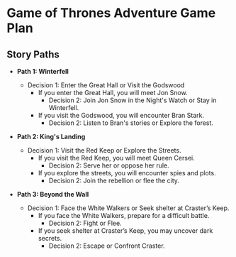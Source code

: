# Game of Thrones Adventure Game Plan

## Story Paths
- **Path 1: Winterfell**
  - Decision 1: Enter the Great Hall or Visit the Godswood
    - If you enter the Great Hall, you will meet Jon Snow.
      - Decision 2: Join Jon Snow in the Night's Watch or Stay in Winterfell.
    - If you visit the Godswood, you will encounter Bran Stark.
      - Decision 2: Listen to Bran's stories or Explore the forest.

- **Path 2: King's Landing**
  - Decision 1: Visit the Red Keep or Explore the Streets.
    - If you visit the Red Keep, you will meet Queen Cersei.
      - Decision 2: Serve her or oppose her rule.
    - If you explore the streets, you will encounter spies and plots.
      - Decision 2: Join the rebellion or flee the city.

- **Path 3: Beyond the Wall**
  - Decision 1: Face the White Walkers or Seek shelter at Craster’s Keep.
    - If you face the White Walkers, prepare for a difficult battle.
      - Decision 2: Fight or Flee.
    - If you seek shelter at Craster’s Keep, you may uncover dark secrets.
      - Decision 2: Escape or Confront Craster.
